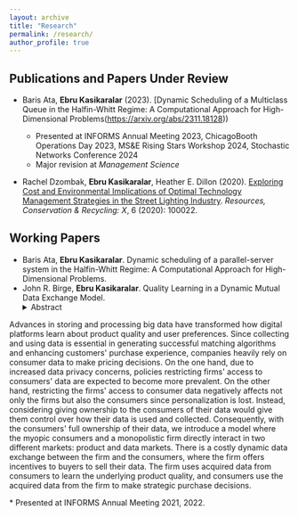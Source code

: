 ```yaml
---
layout: archive
title: "Research"
permalink: /research/
author_profile: true
---
```



## Publications and Papers Under Review
* Baris Ata, **Ebru Kasikaralar** (2023). [Dynamic Scheduling of a Multiclass Queue in the Halfin-Whitt Regime: A Computational Approach for High-Dimensional Problems(https://arxiv.org/abs/2311.18128))
  * Presented at INFORMS Annual Meeting 2023, ChicagoBooth Operations Day 2023, MS&E Rising Stars Workshop 2024, Stochastic Networks Conference 2024
  * Major revision at _Management Science_
  
* Rachel Dzombak, **Ebru Kasikaralar**, Heather E. Dillon (2020). [Exploring Cost and Environmental Implications of Optimal Technology Management Strategies in the Street Lighting Industry](https://www.sciencedirect.com/science/article/pii/S2590289X19300192). _Resources, Conservation & Recycling: X_, 6 (2020): 100022.

## Working Papers
* Baris Ata, **Ebru Kasikaralar**. Dynamic scheduling of a parallel-server system in the Halfin-Whitt Regime: A Computational Approach for High-Dimensional Problems.
* John R. Birge, **Ebru Kasikaralar**. Quality Learning in a Dynamic Mutual Data Exchange Model.
   <details><summary>Abstract</summary>   
Advances in storing and processing big data have transformed how digital platforms learn about product quality and user preferences. Since collecting and using data is essential in generating successful matching algorithms and enhancing customers' purchase experience, companies heavily rely on consumer data to make pricing decisions. On the one hand, due to increased data privacy concerns, policies restricting firms' access to consumers' data are expected to become more prevalent. On the other hand, restricting the firms' access to consumer data negatively affects not only the firms but also the consumers since personalization is lost. Instead, considering giving ownership to the consumers of their data would give them control over how their data is used and collected. Consequently, with the consumers' full ownership of their data, we introduce a model where the myopic consumers and a monopolistic firm directly interact in two different markets: product and data markets. There is a costly dynamic data exchange between the firm and the consumers, where the firm offers incentives to buyers to sell their data. The firm uses acquired data from consumers to learn the underlying product quality, and consumers use the acquired data from the firm to make strategic purchase decisions.
   </details>
   * Presented at INFORMS Annual Meeting 2021, 2022.

